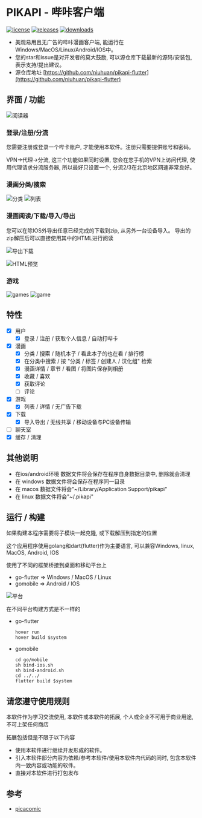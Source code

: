 PIKAPI - 哔咔客户端
========
[![license](https://img.shields.io/github/license/niuhuan/pikapi-flutter)](https://raw.githubusercontent.com/niuhuan/pikapi-flutter/master/LICENSE)
[![releases](https://img.shields.io/github/v/release/niuhuan/pikapi-flutter)](https://github.com/niuhuan/pikapi-flutter/releases)
[![downloads](https://img.shields.io/github/downloads/niuhuan/pikapi-flutter/total)](https://github.com/niuhuan/pikapi-flutter/releases)

- 美观易用且无广告的哔咔漫画客户端, 能运行在Windows/MacOS/Linux/Android/IOS中。
- 您的star和issue是对开发者的莫大鼓励, 可以源仓库下载最新的源码/安装包, 表示支持/提出建议。
- 源仓库地址 [https://github.com/niuhuan/pikapi-flutter](https://github.com/niuhuan/pikapi-flutter)

## 界面 / 功能

![阅读器](images/reader.png)

### 登录/注册/分流

您需要注册或登录一个哔卡账户, 才能使用本软件。注册只需要提供账号和密码。

VPN->代理->分流, 这三个功能如果同时设置, 您会在您手机的VPN上访问代理, 使用代理请求分流服务器, 所以最好只设置一个, 分流2/3在北京地区网速非常良好。

### 漫画分类/搜索

![分类](images/categories_screen.png) ![列表](images/comic_list.png)


### 漫画阅读/下载/导入/导出

您可以在除IOS外导出任意已经完成的下载到zip, 从另外一台设备导入。
导出的zip解压后可以直接使用其中的HTML进行阅读

![导出下载](images/exporting.png)

![HTML预览](images/exporting2.png)

### 游戏

![games](images/games.png)
![game](images/game.png)

## 特性

- [x] 用户
  - [x] 登录 / 注册 / 获取个人信息 / 自动打哔卡
- [x] 漫画
  - [x] 分类 / 搜索 / 随机本子 / 看此本子的也在看 / 排行榜
  - [x] 在分类中搜索 / 按 "分类 / 标签 / 创建人 / 汉化组" 检索
  - [x] 漫画详情 / 章节 / 看图 / 将图片保存到相册
  - [x] 收藏 / 喜欢
  - [x] 获取评论
  - [ ] 评论
- [x] 游戏
  - [x] 列表 / 详情 / 无广告下载
- [x] 下载
  - [x] 导入导出 / 无线共享 / 移动设备与PC设备传输
- [ ] 聊天室
- [x] 缓存 / 清理

## 其他说明

- 在ios/android环境 数据文件将会保存在程序自身数据目录中, 删除就会清理
- 在 windows 数据文件将会保存在程序同一目录
- 在 macos 数据文件将会"~/Library/Application Support/pikapi"
- 在 linux 数据文件将会"~/.pikapi"

## 运行 / 构建

如果构建本程序需要将子模块一起克隆, 或下载解压到指定的位置

这个应用程序使用golang和dart(flutter)作为主要语言, 可以兼容Windows, linux, MacOS, Android, IOS

使用了不同的框架桥接到桌面和移动平台上
- go-flutter => Windows / MacOS / Linux
- gomobile => Android / IOS

![平台](images/platforms.png)

在不同平台构建方式是不一样的
- go-flutter
  ```shell
  hover run
  hover build $system
  ```
- gomobile
  ```shell
  cd go/mobile
  sh bind-ios.sh
  sh bind-android.sh
  cd ../../
  flutter build $system
  ```

## 请您遵守使用规则
本软件作为学习交流使用, 本软件或本软件的拓展, 个人或企业不可用于商业用途, 不可上架任何商店

拓展包括但是不限于以下内容
- 使用本软件进行继续开发形成的软件。
- 引入本软件部分内容为依赖/参考本软件/使用本软件内代码的同时, 包含本软件内一致内容或功能的软件。
- 直接对本软件进行打包发布

## 参考

- [picacomic](https://github.com/AnkiKong/picacomic)
